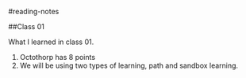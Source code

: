 #reading-notes

##Class 01

What I learned in class 01.

1. Octothorp has 8 points
2. We will be using two types of learning, path and sandbox learning.
